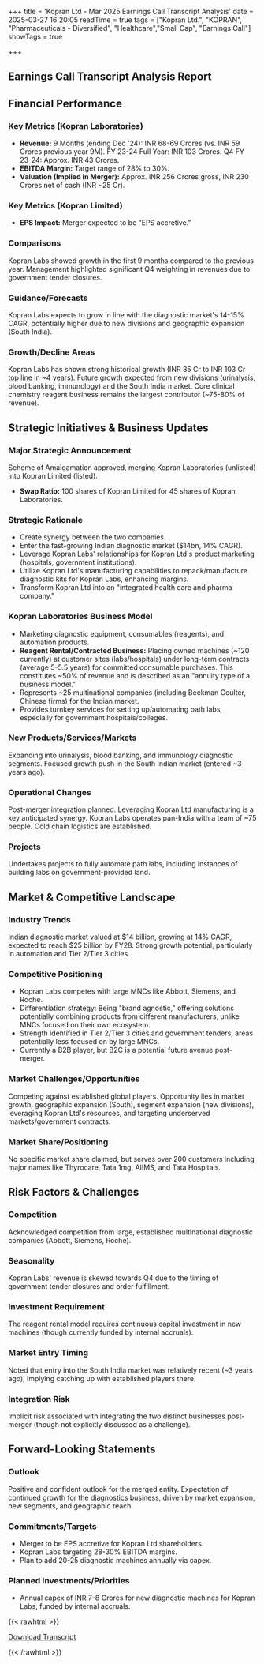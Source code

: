 +++
title = 'Kopran Ltd - Mar 2025 Earnings Call Transcript Analysis'
date = 2025-03-27 16:20:05
readTime = true
tags = ["Kopran Ltd.", "KOPRAN", "Pharmaceuticals - Diversified", "Healthcare","Small Cap", "Earnings Call"]
showTags = true

+++



## Earnings Call Transcript Analysis Report
## Financial Performance

### Key Metrics (Kopran Laboratories)

*   **Revenue:** 9 Months (ending Dec '24): INR 68-69 Crores (vs. INR 59 Crores previous year 9M). FY 23-24 Full Year: INR 103 Crores. Q4 FY 23-24: Approx. INR 43 Crores.
*   **EBITDA Margin:** Target range of 28% to 30%.
*   **Valuation (Implied in Merger):** Approx. INR 256 Crores gross, INR 230 Crores net of cash (INR ~25 Cr).

### Key Metrics (Kopran Limited)

*   **EPS Impact:** Merger expected to be "EPS accretive."

### Comparisons

Kopran Labs showed growth in the first 9 months compared to the previous year. Management highlighted significant Q4 weighting in revenues due to government tender closures.

### Guidance/Forecasts

Kopran Labs expects to grow in line with the diagnostic market's 14-15% CAGR, potentially higher due to new divisions and geographic expansion (South India).

### Growth/Decline Areas

Kopran Labs has shown strong historical growth (INR 35 Cr to INR 103 Cr top line in ~4 years). Future growth expected from new divisions (urinalysis, blood banking, immunology) and the South India market. Core clinical chemistry reagent business remains the largest contributor (~75-80% of revenue).

## Strategic Initiatives & Business Updates

### Major Strategic Announcement

Scheme of Amalgamation approved, merging Kopran Laboratories (unlisted) into Kopran Limited (listed).

*   **Swap Ratio:** 100 shares of Kopran Limited for 45 shares of Kopran Laboratories.

### Strategic Rationale

*   Create synergy between the two companies.
*   Enter the fast-growing Indian diagnostic market ($14bn, 14% CAGR).
*   Leverage Kopran Labs' relationships for Kopran Ltd's product marketing (hospitals, government institutions).
*   Utilize Kopran Ltd's manufacturing capabilities to repack/manufacture diagnostic kits for Kopran Labs, enhancing margins.
*   Transform Kopran Ltd into an "integrated health care and pharma company."

### Kopran Laboratories Business Model

*   Marketing diagnostic equipment, consumables (reagents), and automation products.
*   **Reagent Rental/Contracted Business:** Placing owned machines (~120 currently) at customer sites (labs/hospitals) under long-term contracts (average 5-5.5 years) for committed consumable purchases. This constitutes ~50% of revenue and is described as an "annuity type of a business model."
*   Represents ~25 multinational companies (including Beckman Coulter, Chinese firms) for the Indian market.
*   Provides turnkey services for setting up/automating path labs, especially for government hospitals/colleges.

### New Products/Services/Markets

Expanding into urinalysis, blood banking, and immunology diagnostic segments. Focused growth push in the South Indian market (entered ~3 years ago).

### Operational Changes

Post-merger integration planned. Leveraging Kopran Ltd manufacturing is a key anticipated synergy. Kopran Labs operates pan-India with a team of ~75 people. Cold chain logistics are established.

### Projects

Undertakes projects to fully automate path labs, including instances of building labs on government-provided land.

## Market & Competitive Landscape

### Industry Trends

Indian diagnostic market valued at $14 billion, growing at 14% CAGR, expected to reach $25 billion by FY28. Strong growth potential, particularly in automation and Tier 2/Tier 3 cities.

### Competitive Positioning

*   Kopran Labs competes with large MNCs like Abbott, Siemens, and Roche.
*   Differentiation strategy: Being "brand agnostic," offering solutions potentially combining products from different manufacturers, unlike MNCs focused on their own ecosystem.
*   Strength identified in Tier 2/Tier 3 cities and government tenders, areas potentially less focused on by large MNCs.
*   Currently a B2B player, but B2C is a potential future avenue post-merger.

### Market Challenges/Opportunities

Competing against established global players. Opportunity lies in market growth, geographic expansion (South), segment expansion (new divisions), leveraging Kopran Ltd's resources, and targeting underserved markets/government contracts.

### Market Share/Positioning

No specific market share claimed, but serves over 200 customers including major names like Thyrocare, Tata 1mg, AIIMS, and Tata Hospitals.

## Risk Factors & Challenges

### Competition

Acknowledged competition from large, established multinational diagnostic companies (Abbott, Siemens, Roche).

### Seasonality

Kopran Labs' revenue is skewed towards Q4 due to the timing of government tender closures and order fulfillment.

### Investment Requirement

The reagent rental model requires continuous capital investment in new machines (though currently funded by internal accruals).

### Market Entry Timing

Noted that entry into the South India market was relatively recent (~3 years ago), implying catching up with established players there.

### Integration Risk

Implicit risk associated with integrating the two distinct businesses post-merger (though not explicitly discussed as a challenge).

## Forward-Looking Statements

### Outlook

Positive and confident outlook for the merged entity. Expectation of continued growth for the diagnostics business, driven by market expansion, new segments, and geographic reach.

### Commitments/Targets

*   Merger to be EPS accretive for Kopran Ltd shareholders.
*   Kopran Labs targeting 28-30% EBITDA margins.
*   Plan to add 20-25 diagnostic machines annually via capex.

### Planned Investments/Priorities

*   Annual capex of INR 7-8 Crores for new diagnostic machines for Kopran Labs, funded by internal accruals.



{{< rawhtml >}}

<div class="button-container">    
    <a href="https://www.bseindia.com/stockinfo/AnnPdfOpen.aspx?Pname=5a06d9ca-4aae-4068-b5bc-b346d65b82aa.pdf" target="_blank" class="report-button">
      <i class="fas fa-file-pdf"></i> Download Transcript
    </a>
</div>
    
{{< /rawhtml >}}
